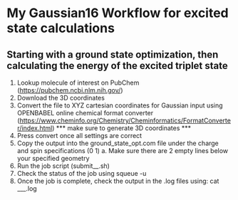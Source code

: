 # My Gaussian16 Workflow for excited state calculations
## Starting with a ground state optimization, then calculating the energy of the excited triplet state 
1. Lookup molecule of interest on PubChem (https://pubchem.ncbi.nlm.nih.gov/)
2. Download the 3D coordinates
3. Convert the file to XYZ cartesian coordinates for Gaussian input using OPENBABEL online chemical format converter (https://www.cheminfo.org/Chemistry/Cheminformatics/FormatConverter/index.html) *** make sure to generate 3D coordinates ***
4. Press convert once all settings are correct
5. Copy the output into the ground_state_opt.com  file under the charge and spin specifications (0 1)
    a. Make sure there are 2 empty lines below your specified geometry
6. Run the job script (submit__.sh)
7. Check the status of the job using squeue -u <USERNAME>
8. Once the job is complete, check the output in the .log files using: cat ___.log





